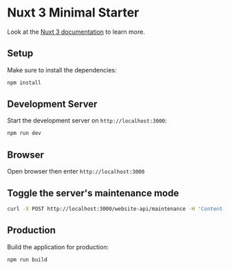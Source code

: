 # Nuxt 3 Minimal Starter

Look at the [Nuxt 3 documentation](https://nuxt.com/docs/getting-started/introduction) to learn more.

## Setup

Make sure to install the dependencies:

```bash
npm install
```

## Development Server

Start the development server on `http://localhost:3000`:

```bash
npm run dev
```

## Browser 

Open browser then enter `http://localhost:3000`

## Toggle the server's maintenance mode

```bash
curl -X POST http://localhost:3000/website-api/maintenance -H 'Content-Type: application/json'
```

## Production

Build the application for production:

```bash
npm run build
```
